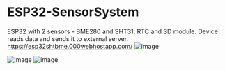 # ESP32-SensorSystem
ESP32 with 2 sensors - BME280 and SHT31, RTC and SD module. Device reads data and sends it to external server.
https://esp32shtbme.000webhostapp.com/
![image](https://user-images.githubusercontent.com/56017422/179959770-8dea5d10-d3b2-4422-bd6d-aee413f1a0dc.png)


![image](https://user-images.githubusercontent.com/56017422/179969364-6f98101e-1ed4-43fa-8e90-89fccbe8c692.png)
![image](https://user-images.githubusercontent.com/56017422/179969334-61c48ff6-b7b9-4e7c-9393-35c7a74b6317.png)
